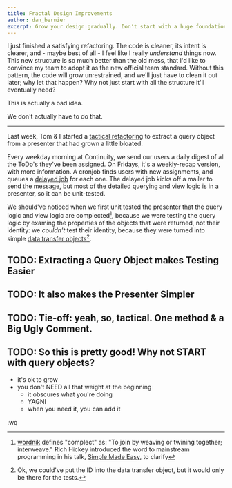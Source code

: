 ```yaml
---
title: Fractal Design Improvements
author: dan_bernier
excerpt: Grow your design gradually. Don't start with a huge foundation.
---
```


I just finished a satisfying refactoring. The code is cleaner, its intent is clearer, and - maybe best of all - I feel like I really _understand_ things now. This new structure is so much better than the old mess, that I'd like to convince my team to adopt it as the new official team standard. Without this pattern, the code will grow unrestrained, and we'll just have to clean it out later; why let that happen? Why not just start with all the structure it'll eventually need?

This is actually a bad idea.

We don't actually have to do that.

-----------

Last week, Tom & I started a [tactical refactoring](/tactical-refactoring) to extract a query object from a presenter that had grown a little bloated.

Every weekday morning at Continuity, we send our users a daily digest of all the ToDo's they've been assigned. On Fridays, it's a weekly-recap version, with more information. A cronjob finds users with new assignments, and queues a [delayed job](https://rubygems.org/gems/delayed_job) for each one. The delayed job kicks off a mailer to send the message, but most of the detailed querying and view logic is in a presenter, so it can be unit-tested.

We should've noticed when we first unit tested the presenter that the query logic and view logic are complected[^complect], because we were testing the query logic by examing the properties of the objects that were returned, not their identity: we _couldn't_ test their identity, because they were turned into simple [data transfer objects](https://en.wikipedia.org/wiki/Data_transfer_object)[^dto].

[^complect]: [wordnik](https://www.wordnik.com/words/complect) defines "complect" as: "To join by weaving or twining together; interweave." Rich Hickey introduced the word to mainstream programming in his talk, [Simple Made Easy](http://engineering.continuity.net/), to clarify

[^dto]: Ok, we could've put the ID into the data transfer object, but it would only be there for the tests.

## TODO: Extracting a Query Object makes Testing Easier

## TODO: It also makes the Presenter Simpler

## TODO: Tie-off: yeah, so, tactical. One method & a Big Ugly Comment.

## TODO: So this is pretty good! Why not START with query objects?

* it's ok to grow
* you don't NEED all that weight at the beginning
  * it obscures what you're doing
  * YAGNI
  * when you need it, you can add it

:wq
